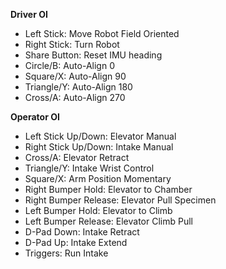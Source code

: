 **Driver OI**

- Left Stick: Move Robot Field Oriented
- Right Stick: Turn Robot
- Share Button: Reset IMU heading
- Circle/B: Auto-Align 0
- Square/X: Auto-Align 90
- Triangle/Y: Auto-Align 180
- Cross/A: Auto-Align 270

**Operator OI**

- Left Stick Up/Down: Elevator Manual
- Right Stick Up/Down: Intake Manual
- Cross/A: Elevator Retract
- Triangle/Y: Intake Wrist Control
- Square/X: Arm Position Momentary
- Right Bumper Hold: Elevator to Chamber
- Right Bumper Release: Elevator Pull Specimen
- Left Bumper Hold: Elevator to Climb
- Left Bumper Release: Elevator Climb Pull
- D-Pad Down: Intake Retract
- D-Pad Up: Intake Extend
- Triggers: Run Intake